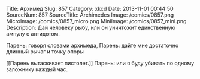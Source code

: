 Title: Архимед 
Slug: 857 
Category: xkcd 
Date: 2013-11-01 00:44:50 
SourceNum: 857 
SourceTitle: Archimedes 
Image: /comics/0857.png 
MicroImage: /comics/0857_micro.png 
MiniImage: /comics/0857_mini.png 
Description: Дай человеку рыбу, или он уничтожит единственную ампулу с антидотом. 

Парень: говоря словами архимеда,
Парень: дайте мне достаточно длинный рычаг и точку опоры

[[Парень вытаскивает пистолет.]]
Парень: или я буду убивать по одному заложнику каждый час.
